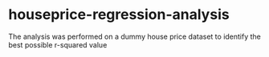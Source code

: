# houseprice-regression-analysis
The analysis was performed on a dummy house price dataset to identify the best possible r-squared value 
